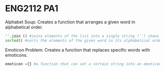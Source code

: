 # ENG2112 PA1

Alphabet Soup: Creates a function that arranges a given word in alphabetical order.

```python
"".join () #joins elements of the list into a single string ('') shows that it will function with no spaces.
sorted() #sorts the elements of the given word in its alphabetical order based on the letter's ASCII value.
```

Emoticon Problem: Creates a function that replaces specific words with emoticons.

```python
emoticon ={} #a function that can set a certain string into an emoticon of your choosing.

```
